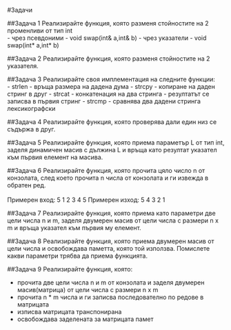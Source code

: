 #Задачи

##Задача 1
Реализирайте функция, която разменя стойностите на 2 променливи от тип int </br>
    - чрез псевдоними - void swap(int& a,int& b)
    - чрез указатели - void swap(int* a,int* b)
  
##Задача 2
Реализирайте функция, която разменя стойностите на 2 указателя. </br>

##Задача 3
Реализирайте своя имплементация на следните функции: </br>
    - strlen - връща размера на дадена дума
    - strcpy - копиране на даден стринг в друг
    - strcat - конкатенация на два стринга - резултатът се записва в първия стринг
    - strcmp - сравнява два дадени стринга лексикографски
    
##Задача 4
Реализирайте функция, която проверява дали един низ се съдържа в друг. </br>

##Задача 5
Реализирайте функция, която приема параметър L от тип int, заделя динамичен масив с дължина L
и връща като резултат указател към първия елемент на масива. </br>

##Задача 6
Реализирайте функция, която прочита цяло число n от конзолата, след което прочита n числа от конзолата и ги извежда в обратен ред. </br>
</br>
Примерен вход: 5 1 2 3 4 5 Примерен изход: 5 4 3 2 1 </br>

##Задача 7
Реализирайте функция, която приема като параметри две цели числа n и m, заделя двумерен масив от цели числа с размери n x m и връща указател към първия му елемент. </br>

##Задача 8
Реализирайте функция, която приема двумерен масив от цели числа и освобождава паметта, която той използва. Помислете какви параметри трябва да приема функцията. </br>

##Задача 9
Реализирайте функция, която: </br>
   - прочита две цели числа n и m от конзолата и заделя двумерен масив(матрица) от цели числа с размери n x m
   - прочита n * m числа и ги записва последователно по редове в матрицата
   - изписва матрицата транспонирана
   - освобождава заделената за матрицата памет
